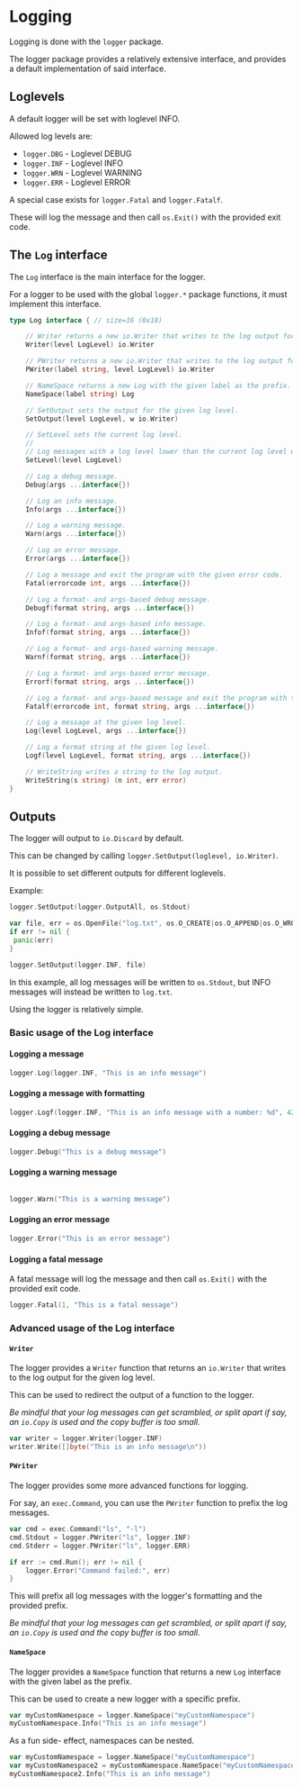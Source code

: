 # Logging

Logging is done with the `logger` package.

The logger package provides a relatively extensive interface, and provides a default implementation of said interface.

## Loglevels

A default logger will be set with loglevel INFO.

Allowed log levels are:

* `logger.DBG` - Loglevel DEBUG
* `logger.INF` - Loglevel INFO
* `logger.WRN` - Loglevel WARNING
* `logger.ERR` - Loglevel ERROR

A special case exists for `logger.Fatal` and `logger.Fatalf`.

These will log the message and then call `os.Exit()` with the provided exit code.

## The `Log` interface

The `Log` interface is the main interface for the logger.

For a logger to be used with the global `logger.*` package functions, it must implement this interface.

```go
type Log interface { // size=16 (0x10)

    // Writer returns a new io.Writer that writes to the log output for the given log level.
    Writer(level LogLevel) io.Writer

    // PWriter returns a new io.Writer that writes to the log output for the given log level with a prefix.
    PWriter(label string, level LogLevel) io.Writer

    // NameSpace returns a new Log with the given label as the prefix.
    NameSpace(label string) Log

    // SetOutput sets the output for the given log level.
    SetOutput(level LogLevel, w io.Writer)

    // SetLevel sets the current log level.
    //
    // Log messages with a log level lower than the current log level will not be written.
    SetLevel(level LogLevel)

    // Log a debug message.
    Debug(args ...interface{})

    // Log an info message.
    Info(args ...interface{})

    // Log a warning message.
    Warn(args ...interface{})

    // Log an error message.
    Error(args ...interface{})

    // Log a message and exit the program with the given error code.
    Fatal(errorcode int, args ...interface{})

    // Log a format- and args-based debug message.
    Debugf(format string, args ...interface{})

    // Log a format- and args-based info message.
    Infof(format string, args ...interface{})

    // Log a format- and args-based warning message.
    Warnf(format string, args ...interface{})

    // Log a format- and args-based error message.
    Errorf(format string, args ...interface{})

    // Log a format- and args-based message and exit the program with the given error code.
    Fatalf(errorcode int, format string, args ...interface{})

    // Log a message at the given log level.
    Log(level LogLevel, args ...interface{})

    // Log a format string at the given log level.
    Logf(level LogLevel, format string, args ...interface{})

    // WriteString writes a string to the log output.
    WriteString(s string) (n int, err error)
}
```

## Outputs

The logger will output to `io.Discard` by default.

This can be changed by calling `logger.SetOutput(loglevel, io.Writer)`.

It is possible to set different outputs for different loglevels.

Example:

```go
logger.SetOutput(logger.OutputAll, os.Stdout)

var file, err = os.OpenFile("log.txt", os.O_CREATE|os.O_APPEND|os.O_WRONLY, 0644)
if err != nil {
 panic(err)
}

logger.SetOutput(logger.INF, file)
```

In this example, all log messages will be written to `os.Stdout`, but INFO messages will instead be written to `log.txt`.

Using the logger is relatively simple.

### Basic usage of the Log interface

#### Logging a message

```go
logger.Log(logger.INF, "This is an info message")
```

#### Logging a message with formatting

```go
logger.Logf(logger.INF, "This is an info message with a number: %d", 42)
```

#### Logging a debug message

```go
logger.Debug("This is a debug message")
```

#### Logging a warning message

```go

logger.Warn("This is a warning message")
```

#### Logging an error message

```go
logger.Error("This is an error message")
```

#### Logging a fatal message

A fatal message will log the message and then call `os.Exit()` with the provided exit code.

```go
logger.Fatal(1, "This is a fatal message")
```

### Advanced usage of the Log interface

#### `Writer`

The logger provides a `Writer` function that returns an `io.Writer` that writes to the log output for the given log level.

This can be used to redirect the output of a function to the logger.

*Be mindful that your log messages can get scrambled, or split apart if say, an `io.Copy` is used and the copy buffer is too small.*

```go
var writer = logger.Writer(logger.INF)
writer.Write([]byte("This is an info message\n"))
```

#### `PWriter`

The logger provides some more advanced functions for logging.

For say, an `exec.Command`, you can use the `PWriter` function to prefix the log messages.

```go
var cmd = exec.Command("ls", "-l")
cmd.Stdout = logger.PWriter("ls", logger.INF)
cmd.Stderr = logger.PWriter("ls", logger.ERR)

if err := cmd.Run(); err != nil {
    logger.Error("Command failed:", err)
}
```

This will prefix all log messages with the logger's formatting and the provided prefix.

*Be mindful that your log messages can get scrambled, or split apart if say, an `io.Copy` is used and the copy buffer is too small.*

#### `NameSpace`

The logger provides a `NameSpace` function that returns a new `Log` interface with the given label as the prefix.

This can be used to create a new logger with a specific prefix.

```go
var myCustomNamespace = logger.NameSpace("myCustomNamespace")
myCustomNamespace.Info("This is an info message")
```

As a fun side- effect, namespaces can be nested.

```go
var myCustomNamespace = logger.NameSpace("myCustomNamespace")
var myCustomNamespace2 = myCustomNamespace.NameSpace("myCustomNamespace2")
myCustomNamespace2.Info("This is an info message")
```

